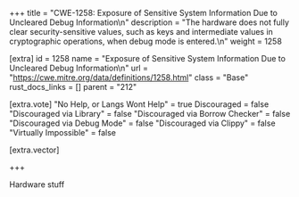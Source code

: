 +++
title = "CWE-1258: Exposure of Sensitive System Information Due to Uncleared Debug Information\n"
description = "The hardware does not fully clear security-sensitive values, such as keys and intermediate values in cryptographic operations, when debug mode is entered.\n"
weight = 1258

[extra]
id = 1258
name = "Exposure of Sensitive System Information Due to Uncleared Debug Information\n"
url = "https://cwe.mitre.org/data/definitions/1258.html"
class = "Base"
rust_docs_links = []
parent = "212"

[extra.vote]
"No Help, or Langs Wont Help" = true
Discouraged = false
"Discouraged via Library" = false
"Discouraged via Borrow Checker" = false
"Discouraged via Debug Mode" = false
"Discouraged via Clippy" = false
"Virtually Impossible" = false

[extra.vector]

+++

Hardware stuff
